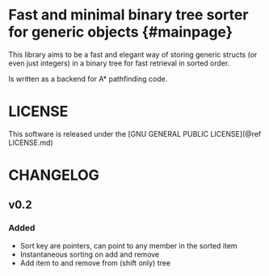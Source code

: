 Fast and minimal binary tree sorter for generic objects	{#mainpage}
=======================================================

This library aims to be a fast and elegant way of storing generic structs (or even just integers) in a binary tree for fast retrieval in sorted order.

Is written as a backend for A* pathfinding code.

# LICENSE

This software is released under the [GNU GENERAL PUBLIC LICENSE](@ref LICENSE.md)

# CHANGELOG

## v0.2

### Added

- Sort key are pointers, can point to any member in the sorted item
- Instantaneous sorting on add and remove
- Add item to and remove from (shift only) tree


